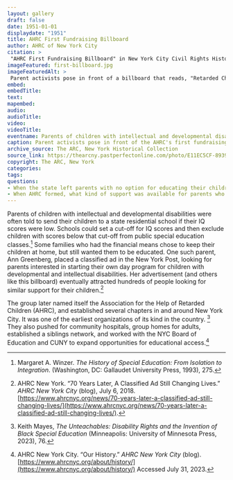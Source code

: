 ```yaml
--- 
layout: gallery
draft: false
date: 1951-01-01
displaydate: "1951"
title: AHRC First Fundraising Billboard
author: AHRC of New York City
citation: >
 "AHRC First Fundraising Billboard" in New York City Civil Rights History Project, Accessed: [Month Day, Year], https://nyccivilrightshistory.org/gallery/first-billboard."
imageFeatured: first-billboard.jpg
imageFeaturedAlt: >
 Parent activists pose in front of a billboard that reads, "Retarded Children Can be Helped! They need Research, Schools, Clinics. Give to the Association for the Help of Retarded Children
embed: 
embedTitle: 
text: 
mapembed: 
audio: 
audioTitle: 
video: 
videoTitle: 
eventname: Parents of children with intellectual and developmental disabilities come together to create day programs for their children, who were shut out of the public school system.
caption: Parent activists pose in front of the AHRC's first fundraising billboard. The organization’s mission started out providing day programs and grew into a political advocacy organization.
archive_source: The ARC, New York Historical Collection
source_link: https://thearcny.pastperfectonline.com/photo/E11EC5CF-8939-4AF2-AA8B-451431910302
copyright: The ARC, New York
categories: 
tags: 
questions: 
- When the state left parents with no option for educating their children in public schools, how did they respond? 
- When AHRC formed, what kind of support was available for parents who didn’t want to send their children away to an institution?
--- 
```


Parents of children with intellectual and developmental disabilities were often told to send their children to a state residential school if their IQ scores were low. Schools could set a cut-off for IQ scores and then exclude children with scores below that cut-off from public special education classes.[^1] Some families who had the financial means chose to keep their children at home, but still wanted them to be educated. One such parent, Ann Greenberg, placed a classified ad in the New York Post, looking for parents interested in starting their own day program for children with developmental and intellectual disabilities. Her advertisement (and others like this billboard) eventually attracted hundreds of people looking for similar support for their children.[^2]

The group later named itself  the Association for the Help of Retarded Children (AHRC), and established several chapters in and around New York City. It was one of the earliest organizations of its kind in the country. [^3] They also pushed for community hospitals, group homes for adults, established a siblings network, and worked with the NYC Board of Education and CUNY to expand opportunities for educational access.[^4]

[^1]: Margaret A. Winzer. *The History of Special Education: From Isolation to Integration*. (Washington, DC: Gallaudet University Press, 1993), 275.

[^2]: AHRC New York. “70 Years Later, A Classified Ad Still Changing Lives.” *AHRC New York City* (blog), July 6, 2018. [https://www.ahrcnyc.org/news/70-years-later-a-classified-ad-still-changing-lives/](https://www.ahrcnyc.org/news/70-years-later-a-classified-ad-still-changing-lives/).

[^3]: Keith Mayes, *The Unteachables: Disability Rights and the Invention of Black Special Education* (Minneapolis: University of Minnesota Press, 2023), 76.

[^4]: AHRC New York City. “Our History.” *AHRC New York City* (blog). [https://www.ahrcnyc.org/about/history/](https://www.ahrcnyc.org/about/history/) Accessed July 31, 2023.
